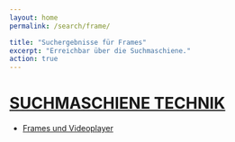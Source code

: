```yaml
---
layout: home
permalink: /search/frame/

title: "Suchergebnisse für Frames"
excerpt: "Erreichbar über die Suchmaschiene."
action: true
---
```


# [SUCHMASCHIENE TECHNIK](/search/)
- [Frames und Videoplayer](/search/frame/)
